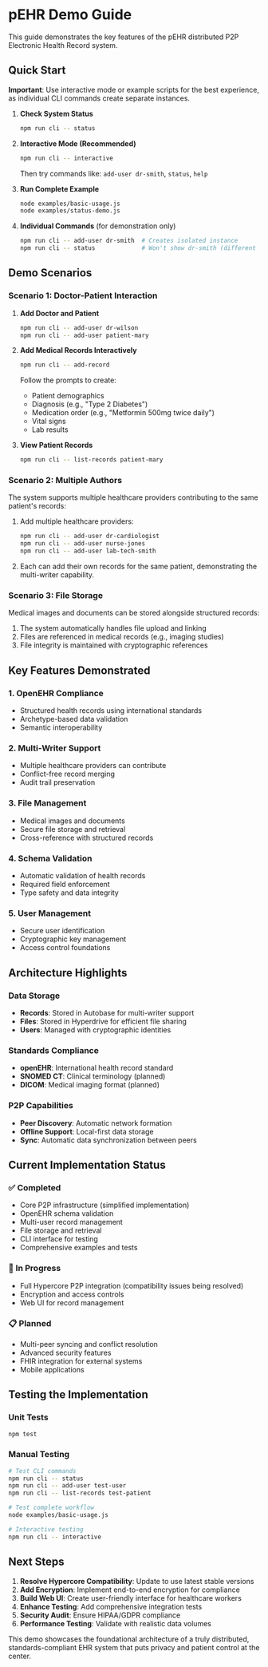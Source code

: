 # pEHR Demo Guide

This guide demonstrates the key features of the pEHR distributed P2P Electronic Health Record system.

## Quick Start

**Important**: Use interactive mode or example scripts for the best experience, as individual CLI commands create separate instances.

1. **Check System Status**
   ```bash
   npm run cli -- status
   ```

2. **Interactive Mode (Recommended)**
   ```bash
   npm run cli -- interactive
   ```
   Then try commands like: `add-user dr-smith`, `status`, `help`

3. **Run Complete Example**
   ```bash
   node examples/basic-usage.js
   node examples/status-demo.js
   ```

4. **Individual Commands** (for demonstration only)
   ```bash
   npm run cli -- add-user dr-smith  # Creates isolated instance
   npm run cli -- status             # Won't show dr-smith (different instance)
   ```

## Demo Scenarios

### Scenario 1: Doctor-Patient Interaction

1. **Add Doctor and Patient**
   ```bash
   npm run cli -- add-user dr-wilson
   npm run cli -- add-user patient-mary
   ```

2. **Add Medical Records Interactively**
   ```bash
   npm run cli -- add-record
   ```
   
   Follow the prompts to create:
   - Patient demographics
   - Diagnosis (e.g., "Type 2 Diabetes")
   - Medication order (e.g., "Metformin 500mg twice daily")
   - Vital signs
   - Lab results

3. **View Patient Records**
   ```bash
   npm run cli -- list-records patient-mary
   ```

### Scenario 2: Multiple Authors

The system supports multiple healthcare providers contributing to the same patient's records:

1. Add multiple healthcare providers:
   ```bash
   npm run cli -- add-user dr-cardiologist
   npm run cli -- add-user nurse-jones
   npm run cli -- add-user lab-tech-smith
   ```

2. Each can add their own records for the same patient, demonstrating the multi-writer capability.

### Scenario 3: File Storage

Medical images and documents can be stored alongside structured records:

1. The system automatically handles file upload and linking
2. Files are referenced in medical records (e.g., imaging studies)
3. File integrity is maintained with cryptographic references

## Key Features Demonstrated

### 1. OpenEHR Compliance
- Structured health records using international standards
- Archetype-based data validation
- Semantic interoperability

### 2. Multi-Writer Support
- Multiple healthcare providers can contribute
- Conflict-free record merging
- Audit trail preservation

### 3. File Management
- Medical images and documents
- Secure file storage and retrieval
- Cross-reference with structured records

### 4. Schema Validation
- Automatic validation of health records
- Required field enforcement
- Type safety and data integrity

### 5. User Management
- Secure user identification
- Cryptographic key management
- Access control foundations

## Architecture Highlights

### Data Storage
- **Records**: Stored in Autobase for multi-writer support
- **Files**: Stored in Hyperdrive for efficient file sharing
- **Users**: Managed with cryptographic identities

### Standards Compliance
- **openEHR**: International health record standard
- **SNOMED CT**: Clinical terminology (planned)
- **DICOM**: Medical imaging format (planned)

### P2P Capabilities
- **Peer Discovery**: Automatic network formation
- **Offline Support**: Local-first data storage
- **Sync**: Automatic data synchronization between peers

## Current Implementation Status

### ✅ Completed
- Core P2P infrastructure (simplified implementation)
- OpenEHR schema validation
- Multi-user record management
- File storage and retrieval
- CLI interface for testing
- Comprehensive examples and tests

### 🚧 In Progress
- Full Hypercore P2P integration (compatibility issues being resolved)
- Encryption and access controls
- Web UI for record management

### 📋 Planned
- Multi-peer syncing and conflict resolution
- Advanced security features
- FHIR integration for external systems
- Mobile applications

## Testing the Implementation

### Unit Tests
```bash
npm test
```

### Manual Testing
```bash
# Test CLI commands
npm run cli -- status
npm run cli -- add-user test-user
npm run cli -- list-records test-patient

# Test complete workflow
node examples/basic-usage.js

# Interactive testing
npm run cli -- interactive
```

## Next Steps

1. **Resolve Hypercore Compatibility**: Update to use latest stable versions
2. **Add Encryption**: Implement end-to-end encryption for compliance
3. **Build Web UI**: Create user-friendly interface for healthcare workers
4. **Enhance Testing**: Add comprehensive integration tests
5. **Security Audit**: Ensure HIPAA/GDPR compliance
6. **Performance Testing**: Validate with realistic data volumes

This demo showcases the foundational architecture of a truly distributed, standards-compliant EHR system that puts privacy and patient control at the center.